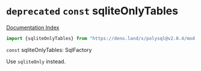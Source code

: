 # `deprecated` `const` sqliteOnlyTables

[Documentation Index](../README.md)

```ts
import {sqliteOnlyTables} from "https://deno.land/x/polysql@v2.0.4/mod.ts"
```

`const` sqliteOnlyTables: SqlFactory

Use `sqliteOnly` instead.

